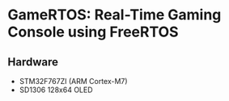 # GameRTOS: Real-Time Gaming Console using FreeRTOS

## Hardware

* STM32F767ZI (ARM Cortex-M7)
* SD1306 128x64 OLED
